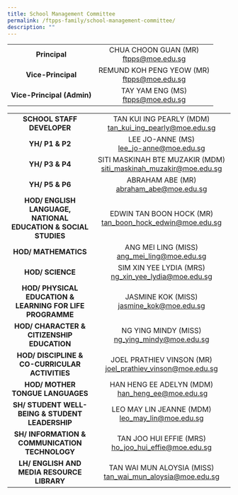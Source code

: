 ```yaml
---
title: School Management Committee
permalink: /ftpps-family/school-management-committee/
description: ""
---
```

|  |  |
|:---:|:---:|
| **Principal** | CHUA CHOON GUAN (MR)<br>[ftpps@moe.edu.sg](mailto:ftpps@moe.edu.sg) |
| **Vice-Principal** | REMUND KOH PENG YEOW (MR) <br>[ftpps@moe.edu.sg](mailto:ftpps@moe.edu.sg) |
| **Vice-Principal (Admin)** | TAY YAM ENG (MS) <br>[ftpps@moe.edu.sg](mailto:ftpps@moe.edu.sg) |


|  |  |
| :---: | :---: |
| **SCHOOL STAFF DEVELOPER** | TAN KUI ING PEARLY (MDM)<br>[tan\_kui\_ing\_pearly@moe.edu.sg](mailto:tan_kui_ing_pearly@moe.edu.sg)  |
|  **YH/ P1 & P2** |  LEE JO-ANNE (MS)<br>[lee\_jo-anne@moe.edu.sg](mailto:lee_jo-anne@moe.edu.sg) |
| **YH/ P3 & P4** | SITI MASKINAH BTE MUZAKIR (MDM)    [siti\_maskinah\_muzakir@moe.edu.sg](mailto:siti_maskinah_muzakir@moe.edu.sg) |
| **YH/ P5 & P6** | ABRAHAM ABE (MR)<br>[abraham\_abe@moe.edu.sg](mailto:abraham_abe@moe.edu.sg) |
| **HOD/ ENGLISH LANGUAGE, NATIONAL EDUCATION & SOCIAL STUDIES** | EDWIN TAN BOON HOCK (MR)<br>[tan\_boon\_hock\_edwin@moe.edu.sg](http://tan_boon_hock_edwin@moe.edu.sg/)   |
| **HOD/ MATHEMATICS** | ANG MEI LING (MISS)<br>[ang\_mei\_ling@moe.edu.sg](mailto:ang_mei_ling@moe.edu.sg) |
| **HOD/ SCIENCE** | SIM XIN YEE LYDIA (MRS)<br>[ng\_xin\_yee\_lydia@moe.edu.sg](mailto:ng_xin_yee_lydia@moe.edu.sg)
| **HOD/ PHYSICAL EDUCATION & LEARNING FOR LIFE PROGRAMME**  | JASMINE KOK (MISS)<br>[jasmine\_kok@moe.edu.sg](mailto:jasmine_kok@moe.edu.sg) |
| **HOD/ CHARACTER & CITIZENSHIP EDUCATION** | NG YING MINDY (MISS)<br>[ng\_ying\_mindy@moe.edu.sg](mailto:ng_ying_mindy@moe.edu.sg) |
| **HOD/ DISCIPLINE & CO-CURRICULAR ACTIVITIES** | JOEL PRATHIEV VINSON (MR)<br>[joel\_prathiev\_vinson@moe.edu.sg](mailto:joel_prathiev_vinson@moe.edu.sg) |
| **HOD/ MOTHER TONGUE LANGUAGES** | HAN HENG EE ADELYN (MDM)    <br> [han\_heng\_ee@moe.edu.sg](mailto:han_heng_ee@moe.edu.sg) |
| **SH/ STUDENT WELL-BEING & STUDENT LEADERSHIP** | LEO MAY LIN JEANNE (MDM)<br>[leo\_may\_lin@moe.edu.sg](mailto:leo_may_lin@moe.edu.sg) |
| **SH/ INFORMATION & COMMUNICATION TECHNOLOGY** | TAN JOO HUI EFFIE (MRS)<br>[ho\_joo\_hui\_effie@moe.edu.sg](mailto:ho_joo_hui_effie@moe.edu.sg)|
|  **LH/ ENGLISH AND MEDIA RESOURCE LIBRARY** | TAN WAI MUN ALOYSIA (MISS)<br>[tan\_wai\_mun\_aloysia@moe.edu.sg](mailto:tan_wai_mun_aloysia@moe.edu.sg)  |